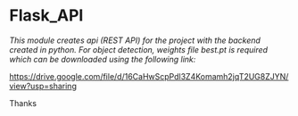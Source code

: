 # Flask_API

_This module creates api (REST API) for the project with the backend created in python. For object detection, weights file best.pt is required which can be downloaded using the following link:_

https://drive.google.com/file/d/16CaHwScpPdl3Z4Komamh2jqT2UG8ZJYN/view?usp=sharing

Thanks